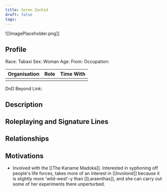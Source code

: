 ```yaml
---
title: Soren Zachid
draft: false
tags:
---
```

![[ImagePlaceholder.png]]

## Profile
Race: Tabaxi
Sex: Woman
Age:
From:
Occupation:

| Organisation | Role | Time With |
| ------------ | ---- | --------- |
|              |      |           

DnD Beyond Link:

## Description

## Roleplaying and Signature Lines

## Relationships

## Motivations
- Involved with the [[The Kaname Madoka]]. Interested in syphoning off people's life forces, takes more of an interest in [[Involond]] because it is slightly more 'wild-west'-y than [[Laraenthas]], and she can carry out some of her experiments there unperturbed.

